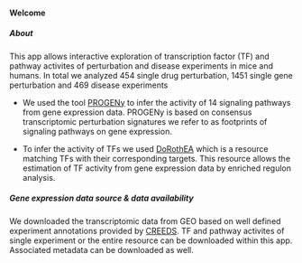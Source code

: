 #### Welcome
##### About
This app allows interactive exploration of transcription factor (TF) and pathway activites of perturbation and disease experiments in mice and humans. In total we analyzed 454 single drug perturbation, 1451 single gene perturbation and 469 disease experiments

* We used the tool <a href="https://saezlab.github.io/progeny/" target="_blank">PROGENy</a> to infer the activity of 14 signaling pathways from gene expression data. PROGENy is based on consensus transcriptomic perturbation signatures we refer to as footprints of signaling pathways on gene expression.

* To infer the activity of TFs we used <a href="https://saezlab.github.io/DoRothEA/" target="_blank">DoRothEA</a> which is a resource matching TFs with their corresponding targets. This resource allows the estimation of TF activity from gene expression data by enriched regulon analysis.

##### Gene expression data source & data availability
We downloaded the transcriptomic data from GEO based on well defined experiment annotations provided by <a href="http://amp.pharm.mssm.edu/CREEDS/" target="_blank">CREEDS</a>. TF and pathway activites of single experiment or the entire resource can be downloaded within this app. Associated metadata can be downloaded as well.

